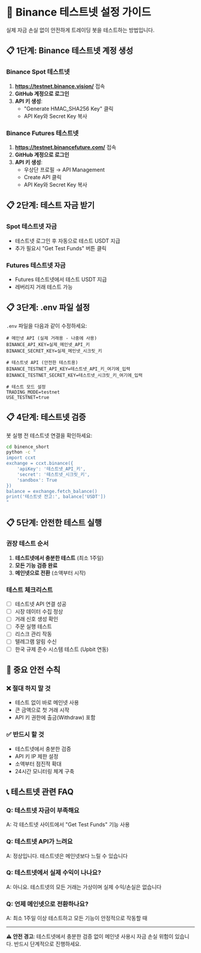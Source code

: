 # 🧪 Binance 테스트넷 설정 가이드

실제 자금 손실 없이 안전하게 트레이딩 봇을 테스트하는 방법입니다.

## 📋 1단계: Binance 테스트넷 계정 생성

### Binance Spot 테스트넷
1. **https://testnet.binance.vision/** 접속
2. **GitHub 계정으로 로그인**
3. **API 키 생성**:
   - "Generate HMAC_SHA256 Key" 클릭
   - API Key와 Secret Key 복사

### Binance Futures 테스트넷  
1. **https://testnet.binancefuture.com/** 접속
2. **GitHub 계정으로 로그인**
3. **API 키 생성**:
   - 우상단 프로필 → API Management
   - Create API 클릭
   - API Key와 Secret Key 복사

## 📋 2단계: 테스트 자금 받기

### Spot 테스트넷 자금
- 테스트넷 로그인 후 자동으로 테스트 USDT 지급
- 추가 필요시 "Get Test Funds" 버튼 클릭

### Futures 테스트넷 자금
- Futures 테스트넷에서 테스트 USDT 지급
- 레버리지 거래 테스트 가능

## 📋 3단계: .env 파일 설정

`.env` 파일을 다음과 같이 수정하세요:

```env
# 메인넷 API (실제 거래용 - 나중에 사용)
BINANCE_API_KEY=실제_메인넷_API_키
BINANCE_SECRET_KEY=실제_메인넷_시크릿_키

# 테스트넷 API (안전한 테스트용)
BINANCE_TESTNET_API_KEY=테스트넷_API_키_여기에_입력
BINANCE_TESTNET_SECRET_KEY=테스트넷_시크릿_키_여기에_입력

# 테스트 모드 설정
TRADING_MODE=testnet
USE_TESTNET=true
```

## 📋 4단계: 테스트넷 검증

봇 실행 전 테스트넷 연결을 확인하세요:

```bash
cd binence_short
python -c "
import ccxt
exchange = ccxt.binance({
    'apiKey': '테스트넷_API_키',
    'secret': '테스트넷_시크릿_키',
    'sandbox': True
})
balance = exchange.fetch_balance()
print('테스트넷 잔고:', balance['USDT'])
"
```

## 📋 5단계: 안전한 테스트 실행

### 권장 테스트 순서
1. **테스트넷에서 충분한 테스트** (최소 1주일)
2. **모든 기능 검증 완료**
3. **메인넷으로 전환** (소액부터 시작)

### 테스트 체크리스트
- [ ] 테스트넷 API 연결 성공
- [ ] 시장 데이터 수집 정상
- [ ] 거래 신호 생성 확인
- [ ] 주문 실행 테스트
- [ ] 리스크 관리 작동
- [ ] 텔레그램 알림 수신
- [ ] 한국 규제 준수 시스템 테스트 (Upbit 연동)

## 🚨 중요 안전 수칙

### ❌ 절대 하지 말 것
- 테스트 없이 바로 메인넷 사용
- 큰 금액으로 첫 거래 시작
- API 키 권한에 출금(Withdraw) 포함

### ✅ 반드시 할 것
- 테스트넷에서 충분한 검증
- API 키 IP 제한 설정
- 소액부터 점진적 확대
- 24시간 모니터링 체계 구축

## 📞 테스트넷 관련 FAQ

### Q: 테스트넷 자금이 부족해요
A: 각 테스트넷 사이트에서 "Get Test Funds" 기능 사용

### Q: 테스트넷 API가 느려요
A: 정상입니다. 테스트넷은 메인넷보다 느릴 수 있습니다

### Q: 테스트넷에서 실제 수익이 나나요?
A: 아니요. 테스트넷의 모든 거래는 가상이며 실제 수익/손실은 없습니다

### Q: 언제 메인넷으로 전환하나요?
A: 최소 1주일 이상 테스트하고 모든 기능이 안정적으로 작동할 때

---

**⚠️ 안전 경고**: 테스트넷에서 충분한 검증 없이 메인넷 사용시 자금 손실 위험이 있습니다. 반드시 단계적으로 진행하세요.